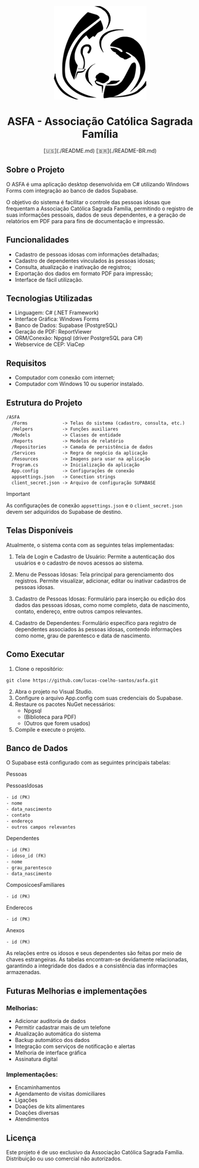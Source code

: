 ﻿<div align="center">
	<img src="./Resources/asfa-logo.png" alt="ASFA" widthwidth="250" height="250" />
	<h1>ASFA - Associação Católica Sagrada Família</h1>
	[🇺🇸](./README.md) [🇧🇷](./README-BR.md)
</div>

## Sobre o Projeto

O ASFA é uma aplicação desktop desenvolvida em C# utilizando Windows Forms com integração ao banco de dados Supabase.

O objetivo do sistema é facilitar o controle das pessoas idosas que frequentam a Associação Católica Sagrada Família, permitindo o registro de suas informações pessoais, dados de seus dependentes, e a geração de relatórios em PDF para para fins de documentação e impressão.

## Funcionalidades

- Cadastro de pessoas idosas com informações detalhadas;
- Cadastro de dependentes vinculados às pessoas idosas;
- Consulta, atualização e inativação de registros;
- Exportação dos dados em formato PDF para impressão;
- Interface de fácil utilização.

## Tecnologias Utilizadas

- Linguagem: C# (.NET Framework)
- Interface Gráfica: Windows Forms
- Banco de Dados: Supabase (PostgreSQL)
- Geração de PDF: ReportViewer
- ORM/Conexão: Npgsql (driver PostgreSQL para C#)
- Webservice de CEP: ViaCep

## Requisitos

- Computador com conexão com internet;
- Computador com Windows 10 ou superior instalado.

## Estrutura do Projeto

```
/ASFA
  /Forms             -> Telas do sistema (cadastro, consulta, etc.)
  /Helpers           -> Funções auxiliares
  /Models            -> Classes de entidade
  /Reports           -> Modelos de relatório
  /Repositories      -> Camada de persistência de dados
  /Services          -> Regra de negócio da aplicação
  /Resources         -> Imagens para usar na aplicação
  Program.cs         -> Inicialização da aplicação
  App.config         -> Configurações de conexão
  appsettings.json   -> Conection strings
  client_secret.json -> Arquivo de configuração SUPABASE
```

> [!IMPORTANT]  
> As configurações de conexão ```appsettings.json``` e o ```client_secret.json``` devem ser adquiridos do Supabase de destino.

## Telas Disponíveis

Atualmente, o sistema conta com as seguintes telas implementadas:

1. Tela de Login e Cadastro de Usuário:
Permite a autenticação dos usuários e o cadastro de novos acessos ao sistema.

2. Menu de Pessoas Idosas:
Tela principal para gerenciamento dos registros. Permite visualizar, adicionar, editar ou inativar cadastros de pessoas idosas.

3. Cadastro de Pessoas Idosas:
Formulário para inserção ou edição dos dados das pessoas idosas, como nome completo, data de nascimento, contato, endereço, entre outros campos relevantes.

4. Cadastro de Dependentes:
Formulário específico para registro de dependentes associados às pessoas idosas, contendo informações como nome, grau de parentesco e data de nascimento.

## Como Executar

1. Clone o repositório:
```
git clone https://github.com/lucas-coelho-santos/asfa.git
```
2. Abra o projeto no Visual Studio.
3. Configure o arquivo App.config com suas credenciais do Supabase.
4. Restaure os pacotes NuGet necessários:
	- Npgsql
	- (Biblioteca para PDF)
	- (Outros que forem usados)
5. Compile e execute o projeto.

## Banco de Dados

O Supabase está configurado com as seguintes principais tabelas:

Pessoas

PessoasIdosas
```
- id (PK)
- nome
- data_nascimento
- contato
- endereço
- outros campos relevantes
```

Dependentes
```
- id (PK)
- idoso_id (FK)
- nome
- grau_parentesco
- data_nascimento
```

ComposicoesFamiliares
```
- id (PK)
```

Enderecos
```
- id (PK)
```

Anexos
```
- id (PK)
```

As relações entre os idosos e seus dependentes são feitas por meio de chaves estrangeiras.
As tabelas encontram-se devidamente relacionadas, garantindo a integridade dos dados e a consistência das informações armazenadas.

## Futuras Melhorias e implementações

### Melhorias:

- Adicionar auditoria de dados
- Permitir cadastrar mais de um telefone
- Atualização automática do sistema
- Backup automático dos dados
- Integração com serviços de notificação e alertas
- Melhoria de interface gráfica
- Assinatura digital

### Implementações:

- Encaminhamentos
- Agendamento de visitas domiciliares
- Ligações
- Doações de kits alimentares
- Doações diversas
- Atendimentos

## Licença

Este projeto é de uso exclusivo da Associação Católica Sagrada Família.
Distribuição ou uso comercial não autorizados.